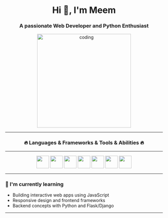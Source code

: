 <h1 align="center">Hi 👋, I'm Meem</h1>
<h3 align="center">A passionate Web Developer and Python Enthusiast</h3>

<p align="center">
  <img src="assets/coding.gif" alt="coding" width="300"/>
</p>

---

<div align="center">

### 🔥 Languages & Frameworks & Tools & Abilities 🔥

</div>

---
<p align="center">
<img src="https://cdn.jsdelivr.net/gh/devicons/devicon/icons/git/git-original.svg" width="40" height="40"/>
<img src="https://cdn.jsdelivr.net/gh/devicons/devicon/icons/vscode/vscode-original.svg" width="40" height="40"/>
<img src="https://cdn.jsdelivr.net/gh/devicons/devicon/icons/github/github-original.svg" width="40" height="40"/>
<img src="https://cdn.jsdelivr.net/gh/devicons/devicon/icons/html5/html5-original.svg" width="40" height="40"/>
<img src="https://cdn.jsdelivr.net/gh/devicons/devicon/icons/css3/css3-original.svg" width="40" height="40"/>
<img src="https://cdn.jsdelivr.net/gh/devicons/devicon/icons/javascript/javascript-original.svg" width="40" height="40"/>
<img src="https://cdn.jsdelivr.net/gh/devicons/devicon/icons/react/react-original.svg" width="40" height="40"/>

</p>

---

### 🌱 I'm currently learning
- Building interactive web apps using JavaScript
- Responsive design and frontend frameworks
- Backend concepts with Python and Flask/Django

---




